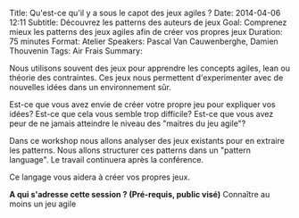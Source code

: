 Title: Qu'est-ce qu'il y a sous le capot des jeux agiles ?
Date: 2014-04-06 12:11
Subtitle: Découvrez les patterns des auteurs de jeux
Goal: Comprenez mieux les patterns des jeux agiles afin de créer vos propres jeux 
Duration: 75 minutes
Format: Atelier
Speakers: Pascal Van Cauwenberghe, Damien Thouvenin
Tags: Air Frais
Summary:

Nous utilisons souvent des jeux pour apprendre les concepts agiles, lean ou théorie des contraintes. Ces jeux nous permettent d'experimenter avec de nouvelles idées dans un environnement sûr.

Est-ce que vous avez envie de créer votre propre jeu pour expliquer vos idées? Est-ce que cela vous semble trop difficile? Est-ce que vous avez peur de ne jamais atteindre le niveau des "maitres du jeu agile"?

Dans ce workshop nous allons analyser des jeux existants pour en extraire les patterns. Nous allons structurer ces patterns dans un "pattern language". Le travail continuera après la conférence.

Ce langage vous aidera à créer vos propres jeux. 

**A qui s'adresse cette session ? (Pré-requis, public visé)**
Connaître au moins un jeu agile


